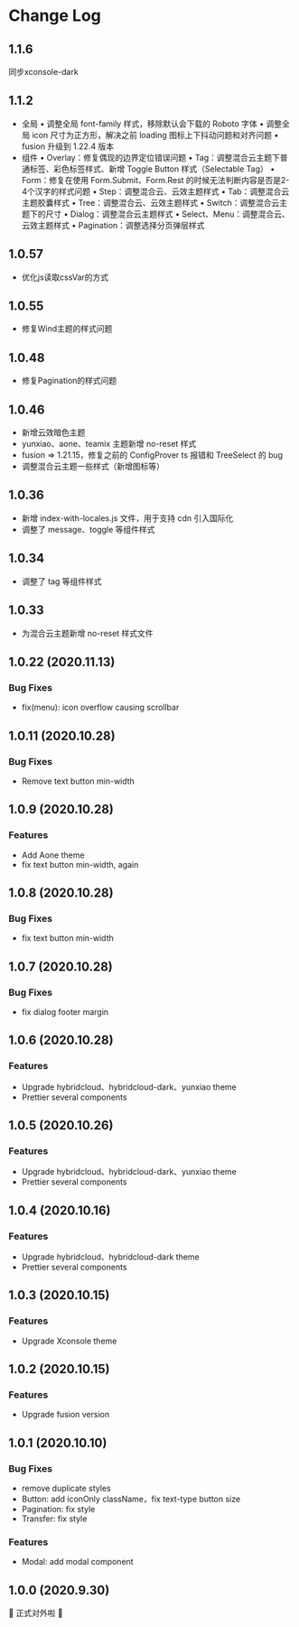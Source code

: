 # Change Log

## 1.1.6
同步xconsole-dark

## 1.1.2
- 全局
  • 调整全局 font-family 样式，移除默认会下载的 Roboto 字体
  • 调整全局 icon 尺寸为正方形，解决之前 loading 图标上下抖动问题和对齐问题
  • fusion 升级到 1.22.4 版本
- 组件
  • Overlay：修复偶现的边界定位错误问题
  • Tag：调整混合云主题下普通标签、彩色标签样式、新增 Toggle Button 样式（Selectable Tag）
  • Form：修复在使用 Form.Submit、Form.Rest 的时候无法判断内容是否是2-4个汉字的样式问题
  • Step：调整混合云、云效主题样式
  • Tab：调整混合云主题胶囊样式
  • Tree：调整混合云、云效主题样式
  • Switch：调整混合云主题下的尺寸
  • Dialog：调整混合云主题样式
  • Select、Menu：调整混合云、云效主题样式
  • Pagination：调整选择分页弹层样式
## 1.0.57
- 优化js读取cssVar的方式

## 1.0.55
- 修复Wind主题的样式问题

## 1.0.48
- 修复Pagination的样式问题

## 1.0.46
- 新增云效暗色主题
- yunxiao、aone、teamix 主题新增 no-reset 样式
- fusion => 1.21.15，修复之前的 ConfigProver ts 报错和 TreeSelect 的 bug
- 调整混合云主题一些样式（新增图标等）

## 1.0.36
- 新增 index-with-locales.js 文件，用于支持 cdn 引入国际化
- 调整了 message、toggle 等组件样式

## 1.0.34
- 调整了 tag 等组件样式

## 1.0.33
- 为混合云主题新增 no-reset 样式文件

## 1.0.22 (2020.11.13)
### Bug Fixes
- fix(menu): icon overflow causing scrollbar

## 1.0.11 (2020.10.28)
### Bug Fixes
- Remove text button min-width

## 1.0.9 (2020.10.28)
### Features
- Add Aone theme
- fix text button min-width, again

## 1.0.8 (2020.10.28)
### Bug Fixes
- fix text button min-width

## 1.0.7 (2020.10.28)
### Bug Fixes
- fix dialog footer margin

## 1.0.6 (2020.10.28)
### Features
- Upgrade hybridcloud、hybridcloud-dark、yunxiao theme
- Prettier several components

## 1.0.5 (2020.10.26)
### Features
- Upgrade hybridcloud、hybridcloud-dark、yunxiao theme
- Prettier several components

## 1.0.4 (2020.10.16)
### Features
- Upgrade hybridcloud、hybridcloud-dark theme
- Prettier several components

## 1.0.3 (2020.10.15)
### Features
- Upgrade Xconsole theme

## 1.0.2 (2020.10.15)
### Features
- Upgrade fusion version

## 1.0.1 (2020.10.10)
### Bug Fixes
- remove duplicate styles
- Button: add iconOnly className，fix text-type button size
- Pagination: fix style
- Transfer: fix style

### Features
- Modal: add modal component

## 1.0.0 (2020.9.30)
🎉 正式对外啦 🎉